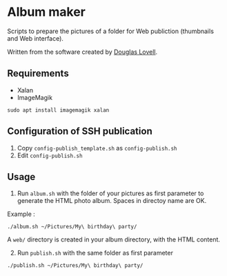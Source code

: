 # Album maker

Scripts to prepare the pictures of a folder for Web publiction (thumbnails and Web interface).

Written from the software created by [Douglas Lovell](https://github.com/wbreeze).

## Requirements

- Xalan
- ImageMagik

```
sudo apt install imagemagik xalan
```

## Configuration of SSH publication

1. Copy `config-publish_template.sh` as `config-publish.sh`
2. Edit `config-publish.sh`

## Usage

1. Run `album.sh` with the folder of your pictures as first parameter to generate the HTML photo album. Spaces in directoy name are OK.

Example :

```
./album.sh ~/Pictures/My\ birthday\ party/
```

A `web/` directory is created in your album directory, with the HTML content.

2. Run `publish.sh` with the same folder as first parameter

```
./publish.sh ~/Pictures/My\ birthday\ party/
```


